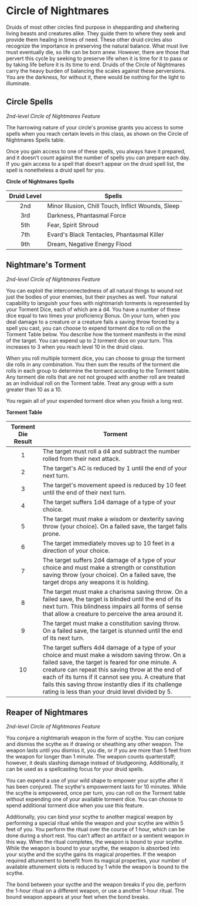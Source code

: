 # Circle of Nightmares

Druids of most other circles find purpose in shepparding and sheltering living beasts and creatures alike. They guide them to where they seek and provide them healing in times of need. These other druid circles also recognize the importance in preserving the natural balance. What must live must eventually die, so life can be born anew. However, there are those that pervert this cycle by seeking to preserve life when it is time for it to pass or by taking life before it is its time to end. Druids of the Circle of Nightmares carry the heavy burden of balancing the scales against these perversions. You are the darkness, for without it, there would be nothing for the light to illuminate.

## Circle Spells
*2nd-level Circle of Nightmares Feature*

The harrowing nature of your circle's promise grants you access to some spells when you reach certain levels in this class, as shown on the Circle of Nightmares Spells table.

Once you gain access to one of these spells, you always have it prepared, and it doesn’t count against the number of spells you can prepare each day. If you gain access to a spell that doesn’t appear on the druid spell list, the spell is nonetheless a druid spell for you.

**Circle of Nightmares Spells**

| Druid Level | Spells |
|:---:|---|
| 2nd | Minor Illusion, Chill Touch, Inflict Wounds, Sleep |
| 3rd | Darkness, Phantasmal Force |
| 5th | Fear, Spirit Shroud |
| 7th | Evard's Black Tentacles, Phantasmal Killer | 
| 9th | Dream, Negative Energy Flood |

## Nightmare's Torment
*2nd-level Circle of Nightmares Feature*

You can exploit the interconnectedness of all natural things to wound not just the bodies of your enemies, but their psyches as well. Your natural capability to languish your foes with nightmarish torments is represented by your Torment Dice, each of which are a d4. You have a number of these dice equal to two times your proficiency Bonus. On your turn, when you deal damage to a creature or a creature fails a saving throw forced by a spell you cast, you can choose to expend torment dice to roll on the Torment Table below. You describe how the torment manifests in the mind of the target. You can expend up to 2 torment dice on your turn. This increases to 3 when you reach level 10 in the druid class.

When you roll multiple torment dice, you can choose to group the torment die rolls in any combination. You then sum the results of the torment die rolls in each group to determine the torment according to the Torment table. Any torment die rolls that are not not grouped with another roll are treated as an individual roll on the Torment table. Treat any group with a sum greater than 10 as a 10. 

You regain all of your expended torment dice when you finish a long rest.

**Torment Table**

| Torment Die Result | Torment |
|:---:|---|
| 1 | The target must roll a d4 and subtract the number rolled from their next attack. |
| 2 | The target's AC is reduced by 1 until the end of your next turn. |
| 3 | The target's movement speed is reduced by 10 feet until the end of their next turn. |
| 4 | The target suffers 1d4 damage of a type of your choice. |
| 5 | The target must make a wisdom or dexterity saving throw (your choice). On a failed save, the target falls prone. |
| 6 | The target immediately moves up to 10 feet in a direction of your choice. |
| 7 | The target suffers 2d4 damage of a type of your choice and must make a strength or constitution saving throw (your choice). On a failed save, the target drops any weapons it is holding. |
| 8 | The target must make a charisma saving throw. On a failed save, the target is blinded until the end of its next turn. This blindness impairs all forms of sense that allow a creature to perceive the area around it. |
| 9 | The target must make a constitution saving throw. On a failed save, the target is stunned until the end of its next turn. |
| 10 | The target suffers 4d4 damage of a type of your choice and must make a wisdom saving throw. On a failed save, the target is feared for one minute. A creature can repeat this saving throw at the end of each of its turns if it cannot see you. A creature that fails this saving throw instantly dies if its challenge rating is less than your druid level divided by 5. |

## Reaper of Nightmares
*2nd-level Circle of Nightmares Feature*

You conjure a nightmarish weapon in the form of scythe. You can conjure and dismiss the scythe as if drawing or sheathing any other weapon. The weapon lasts until you dismiss it, you die, or if you are more than 5 feet from the weapon for longer than 1 minute. The weapon counts quarterstaff; however, it deals slashing damage instead of bludgeoning. Additionally, it can be used as a spellcasting focus for your druid spells.

You can expend a use of your wild shape to empower your scythe after it has been conjured. The scythe's empowerment lasts for 10 minutes. While the scythe is empowered, once per turn, you can roll on the Torment table without expending one of your available torment dice. You can choose to spend additional torment dice when you use this feature.

Additionally, you can bind your scythe to another magical weapon by performing a special ritual while the weapon and your scythe are within 5 feet of you. You perform the ritual over the course of 1 hour, which can be done during a short rest. You can’t affect an artifact or a sentient weapon in this way. When the ritual completes, the weapon is bound to your scythe. While the weapon is bound to your scythe, the weapon is absorbed into your scythe and the scythe gains its magical properties. If the weapon required attunement to benefit from its magical properties, your number of available attunement slots is reduced by 1 while the weapon is bound to the scythe.

The bond between your sycthe and the weapon breaks if you die, perform the 1-hour ritual on a different weapon, or use a another 1-hour ritual. The bound weapon appears at your feet when the bond breaks.
